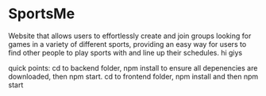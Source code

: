 # SportsMe
Website that allows users to effortlessly create and join groups looking for games in a variety of different sports, providing an easy way for users to find other people to play sports with and line up their schedules.
hi giys


quick points: cd to backend folder, npm install to ensure all depenencies are downloaded, then npm start. cd to frontend folder, npm install and then npm start
